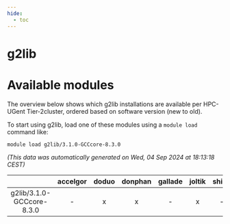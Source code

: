 ```yaml
---
hide:
  - toc
---
```


g2lib
=====

# Available modules


The overview below shows which g2lib installations are available per HPC-UGent Tier-2cluster, ordered based on software version (new to old).

To start using g2lib, load one of these modules using a `module load` command like:

```shell
module load g2lib/3.1.0-GCCcore-8.3.0
```

*(This data was automatically generated on Wed, 04 Sep 2024 at 18:13:18 CEST)*  

| |accelgor|doduo|donphan|gallade|joltik|shinx|skitty|
| :---: | :---: | :---: | :---: | :---: | :---: | :---: | :---: |
|g2lib/3.1.0-GCCcore-8.3.0|-|x|x|-|x|-|x|
